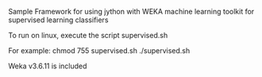 
Sample Framework for using jython with WEKA machine learning toolkit
for supervised learning classifiers

To run on linux, execute the script supervised.sh

For example:
chmod 755 supervised.sh
./supervised.sh

Weka v3.6.11 is included
